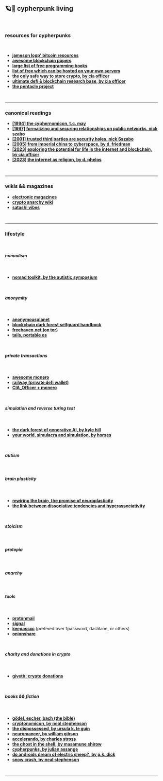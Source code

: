## 🪐🏴 cypherpunk living 


<br>

### resources for cypherpunks 

<br>


- **[jameson lopp' bitcoin resources](https://www.lopp.net/bitcoin-information.html)**
- **[awesome blockchain papers](https://github.com/decrypto-org/blockchain-papers)**
- **[large list of free programming books](https://github.com/EbookFoundation/free-programming-books/tree/main)**
- **[list of free which can be hosted on your own servers](https://github.com/awesome-selfhosted/awesome-selfhosted)**
- **[the only safe way to store crypto, by cia officer](https://officercia.mirror.xyz/NS2iRVe70aFRzCed2oX24ZoTIGMLnaHAg9UGT06cyOI)**
- **[ultimate defi & blockchain research base, by cia officer](https://github.com/OffcierCia/ultimate-defi-research-base?tab=readme-ov-file)**
- **[the pentacle project](https://pentacle.xyz/)**


<br>

----

### canonical readings 



* **[[1994] the cyphernomicon, t.c. may](https://nakamotoinstitute.org/static/docs/cyphernomicon.txt)**
* **[[1997] formalizing and securing relationships on public networks, nick szabo](https://nakamotoinstitute.org/formalizing-securing-relationships/)**
* **[[2001] trusted third parties are security holes, nick Sszabo](https://nakamotoinstitute.org/trusted-third-parties/)**
* **[[2005] from imperial china to cyberspace, by d. friedman](http://www.daviddfriedman.com/Academic/Course_Pages/analytical_methods_08/china_to_cyberspace.htm)**
* **[[2023] exploring the potential for life in the internet and blockchain, by cia officer](https://officercia.mirror.xyz/hsKGwmqe2-B5xR1V-qydYwgLwGLuMliUsudxQ6yXiiE)**
* **[[2023] the internet as religion, by d. phelps](https://davidphelps.substack.com/p/the-internet-as-religion)**

<br>

---

### wikis && magazines


* **[electronic magazines](http://www.textfiles.com/magazines/)**
* **[crypto anarchy wiki](https://cryptoanarchy.wiki/)**
* **[satoshi vibes](https://www.satoshivibes.com/)**


<br>

----

### lifestyle

<br>


##### nomadism

<br>

* **[nomad toolkit, by the autistic symposium](https://github.com/autistic-symposium/nomad-toolkit)**

<br>

##### anonymity

<br>

* **[anonymousplanet](https://anonymousplanet.org/)**
* **[blockchain dark forest selfguard handbook](https://github.com/slowmist/Blockchain-dark-forest-selfguard-handbook)**
* **[freehaven.net (on tor)](http://7fa6xlti5joarlmkuhjaifa47ukgcwz6tfndgax45ocyn4rixm632jid.onion/index.html)**
* **[tails, portable os](https://tails.net/index.en.html)**

<br>

##### private transactions

<br>

* **[awesome monero](https://github.com/PrivOci/awesome-monero)**
* **[railway (private defi wallet)](https://www.railway.xyz/)**
* **[CIA_Officer + monero](https://telegra.ph/CIA-Officer--Monero-05-08)**

<br>

##### simulation and reverse turing test

<br>

* **[the dark forest of generative AI, by kyle hill](https://www.youtube.com/watch?v=JrcbH0ge2WE)**
* **[your world, simulacra and simulation, by horses](https://www.youtube.com/watch?v=ZOkRF3Xp_4E)**

<br>


##### autism

<br>

##### brain plasticity 

<br>

* **[rewiring the brain, the promise of neuroplasticity](https://www.youtube.com/watch?v=RDVgfFzZVsA)**
* **[the link between dissociative tendencies and hyperassociativity](https://www.sciencedirect.com/science/article/pii/S0005791621000306)**

<br>

##### stoicism

<br>

##### protopia 

<br>

##### anarchy 

<br>

##### tools

<br>

* **[protonmail](https://proton.me/mail)**
* **[signal](https://signal.org/)**
* **[keepassxc](https://keepassxc.org/)** (prefered over 1password, dashlane, or others) 
* **[onionshare](https://onionshare.org/)**

<br>

##### charity and donations in crypto

<br>

* **[giveth: crypto donations](https://giveth.io/)**

<br>

##### books && fiction

<br>

* **[gödel, escher, bach (the bible)](https://en.wikipedia.org/wiki/G%C3%B6del,_Escher,_Bach)**
* **[cryptonomicon, by neal stephenson](https://en.wikipedia.org/wiki/Cryptonomicon)**
* **[the dispossessed, by ursula k. le guin](https://en.wikipedia.org/wiki/The_Dispossessed)**
* **[neuromancer, by william gibson](https://en.wikipedia.org/wiki/Neuromancer)**
* **[accelerando, by charles stross](https://en.wikipedia.org/wiki/Accelerando)**
* **[the ghost in the shell, by masamune shirow](https://en.wikipedia.org/wiki/Ghost_in_the_Shell_(manga))**
* **[cypherpunks, by julian assange](https://en.wikipedia.org/wiki/Cypherpunks_(book))**
* **[do androids dream of electric sheep?, by p.k. dick](https://en.wikipedia.org/wiki/Do_Androids_Dream_of_Electric_Sheep%3F)**
* **[snow crash, by neal stephenson](https://en.wikipedia.org/wiki/Snow_Crash)**

<br>

---- 
